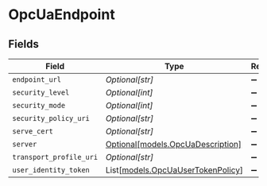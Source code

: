 # OpcUaEndpoint


## Fields

| Field                                                                  | Type                                                                   | Required                                                               | Description                                                            |
| ---------------------------------------------------------------------- | ---------------------------------------------------------------------- | ---------------------------------------------------------------------- | ---------------------------------------------------------------------- |
| `endpoint_url`                                                         | *Optional[str]*                                                        | :heavy_minus_sign:                                                     | N/A                                                                    |
| `security_level`                                                       | *Optional[int]*                                                        | :heavy_minus_sign:                                                     | N/A                                                                    |
| `security_mode`                                                        | *Optional[int]*                                                        | :heavy_minus_sign:                                                     | N/A                                                                    |
| `security_policy_uri`                                                  | *Optional[str]*                                                        | :heavy_minus_sign:                                                     | N/A                                                                    |
| `serve_cert`                                                           | *Optional[str]*                                                        | :heavy_minus_sign:                                                     | N/A                                                                    |
| `server`                                                               | [Optional[models.OpcUaDescription]](../models/opcuadescription.md)     | :heavy_minus_sign:                                                     | N/A                                                                    |
| `transport_profile_uri`                                                | *Optional[str]*                                                        | :heavy_minus_sign:                                                     | N/A                                                                    |
| `user_identity_token`                                                  | List[[models.OpcUaUserTokenPolicy](../models/opcuausertokenpolicy.md)] | :heavy_minus_sign:                                                     | N/A                                                                    |